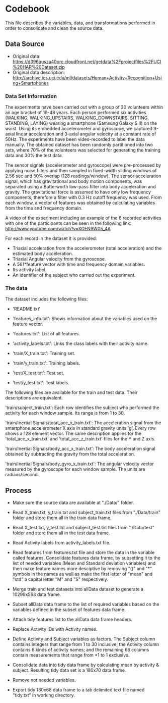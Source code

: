 # Codebook

This file describes the variables, data, and transformations performed in order to consolidate and clean the source data.

## Data Source

* Original data: https://d396qusza40orc.cloudfront.net/getdata%2Fprojectfiles%2FUCI%20HAR%20Dataset.zip
* Original data description: http://archive.ics.uci.edu/ml/datasets/Human+Activity+Recognition+Using+Smartphones


### Data Set Information

The experiments have been carried out with a group of 30 volunteers within an age bracket of 19-48 years. Each person performed six activities (WALKING, WALKING_UPSTAIRS, WALKING_DOWNSTAIRS, SITTING, STANDING, LAYING) wearing a smartphone (Samsung Galaxy S II) on the waist. Using its embedded accelerometer and gyroscope, we captured 3-axial linear acceleration and 3-axial angular velocity at a constant rate of 50Hz. The experiments have been video-recorded to label the data manually. The obtained dataset has been randomly partitioned into two sets, where 70% of the volunteers was selected for generating the training data and 30% the test data. 

The sensor signals (accelerometer and gyroscope) were pre-processed by applying noise filters and then sampled in fixed-width sliding windows of 2.56 sec and 50% overlap (128 readings/window). The sensor acceleration signal, which has gravitational and body motion components, was separated using a Butterworth low-pass filter into body acceleration and gravity. The gravitational force is assumed to have only low frequency components, therefore a filter with 0.3 Hz cutoff frequency was used. From each window, a vector of features was obtained by calculating variables from the time and frequency domain.

A video of the experiment including an example of the 6 recorded activities with one of the participants can be seen in the following link: http://www.youtube.com/watch?v=XOEN9W05_4A

For each record in the dataset it is provided: 
* Triaxial acceleration from the accelerometer (total acceleration) and the estimated body acceleration. 
* Triaxial Angular velocity from the gyroscope. 
* A 561*feature vector with time and frequency domain variables. 
* Its activity label. 
* An identifier of the subject who carried out the experiment.

### The data

The dataset includes the following files:

* 'README.txt'

* 'features_info.txt': Shows information about the variables used on the feature vector.

* 'features.txt': List of all features.

* 'activity_labels.txt': Links the class labels with their activity name.

* 'train/X_train.txt': Training set.

* 'train/y_train.txt': Training labels.

* 'test/X_test.txt': Test set.

* 'test/y_test.txt': Test labels.

The following files are available for the train and test data. Their descriptions are equivalent.

'train/subject_train.txt': Each row identifies the subject who performed the activity for each window sample. Its range is from 1 to 30.

'train/Inertial Signals/total_acc_x_train.txt': The acceleration signal from the smartphone accelerometer X axis in standard gravity units 'g'. Every row shows a 128 element vector. The same description applies for the 'total_acc_x_train.txt' and 'total_acc_z_train.txt' files for the Y and Z axis.

'train/Inertial Signals/body_acc_x_train.txt': The body acceleration signal obtained by subtracting the gravity from the total acceleration.

'train/Inertial Signals/body_gyro_x_train.txt': The angular velocity vector measured by the gyroscope for each window sample. The units are radians/second.

## Process

* Make sure the source data are available at "./Data/" folder.

* Read X_train.txt, y_train.txt and subject_train.txt files from "./Data/train" folder and store them all in the train data frame.

* Read X_test.txt, y_test.txt and subject_test.txt files from "./Data/test" folder and store them all in the test data frame.

* Read Activity labels from activity_labels.txt file.

* Read features from features.txt file and store the data in the variable called features. Consolidate features data frame, by subsetting it to the list of needed variables (Mean and Standard deviation variables) and then make feature names more desciptive by removing "()" and "*" symbols in the names as well as make the first letter of "mean" and "std" a capital letter "M" and "S" respectively.

* Merge train and test datasets into allData dataset to generate a 10299x563 data frame.

* Subset allData data frame to the list of required variables based on the variables defined in the subset of features data frame.

* Attach tidy features list to the allData data frame headers.

* Replace Activity IDs with Activity names.

* Define Activity and Subject variables as factors. The Subject column contains integers that range from 1 to 30 inclusive; the Activity column contains 6 kinds of activity names; and the remaining 66 columns contain measurements that range from *1 to 1 exclusive.

* Consolidate data into tidy data frame by calculating mean by activity & subject. Resulting tidy data set is a 180x70 data frame.

* Remove not needed variables.

* Export tidy 180x68 data frame to a tab delimited text file named "tidy.txt" in working directory.
